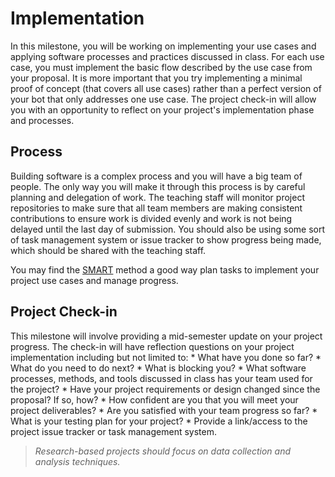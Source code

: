# Implementation

In this milestone, you will be working on implementing your use cases and applying software processes and practices discussed in class. For each use case, you must implement the basic flow described by the use case from your proposal. It is more important that you try implementing a minimal proof of concept (that covers all use cases) rather than a perfect version of your bot that only addresses one use case. The project check-in will allow you with an opportunity to reflect on your project's implementation phase and processes. 

## Process

Building software is a complex process and you will have a big team of people. The only way you will make it through this process is by careful planning and delegation of work. The teaching staff will monitor project repositories to make sure that all team members are making consistent contributions to ensure work is divided evenly and work is not being delayed until the last day of submission. You should also be using some sort of task management system or issue tracker to show progress being made, which should be shared with the teaching staff.

You may find the [SMART](https://www.mindtools.com/pages/article/smart-goals.htm) method a good way plan tasks to implement your project use cases and manage progress.


## Project Check-in

This milestone will involve providing a mid-semester update on your project progress. The check-in will have reflection questions on your project implementation including but not limited to:
    * What have you done so far?
    * What do you need to do next?
    * What is blocking you?
    * What software processes, methods, and tools discussed in class has your team used for the project?
    * Have your project requirements or design changed since the proposal? If so, how?
    * How confident are you that you will meet your project deliverables?
    * Are you satisfied with your team progress so far?
    * What is your testing plan for your project?
    * Provide a link/access to the project issue tracker or task management system.

> _Research-based projects should focus on data collection and analysis techniques._